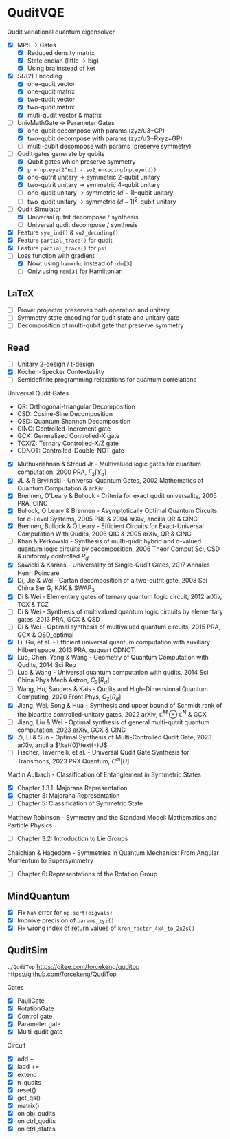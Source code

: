 # QuditVQE

Qudit variational quantum eigensolver

- [x] MPS -> Gates
  - [x] Reduced density matrix
  - [x] State endian (little -> big)
  - [x] Using bra instead of ket
- [x] $SU(2)$ Encoding
  - [x] one-qudit vector
  - [x] one-qudit matrix
  - [x] two-qudit vector
  - [x] two-qudit matrix
  - [x] muti-qudit vector & matrix
- [ ] UnivMathGate -> Parameter Gates
  - [x] one-qubit decompose with params (zyz/u3+GP)
  - [x] two-qubit decompose with params (zyz/u3+Rxyz+GP)
  - [ ] multi-qubit decompose with params (preserve symmetry)
- [ ] Qudit gates generate by qubits
  - [x] Qubit gates which preserve symmetry
  - [x] `p = np.eye(2^nq) - su2_encoding(np.eye(d))` 
  - [x] one-qutrit unitary $\to$ symmetric $2$-qubit unitary
  - [x] two-qutrit unitary $\to$ symmetric $4$-qubit unitary
  - [ ] one-qudit unitary $\to$ symmetric $(d-1)$-qubit unitary
  - [ ] two-qudit unitary $\to$ symmetric $(d-1)^2$-qubit unitary
- [ ] Qudit Simulator
  - [x] Universal qutrit decompose / synthesis
  - [ ] Universal qudit decompose / synthesis
- [x] Feature `sym_ind()` & `su2_decoding()` 
- [x] Feature `partial_trace()` for qudit
- [x] Feature `partial_trace()` for `psi` 
- [ ] Loss function with gradient
    - [x] Now: using `ham=rho` instead of `rdm[3]` 
    - [ ] Only using `rdm[3]` for Hamiltonian

## LaTeX

- [ ] Prove: projector preserves both operation and unitary
- [ ] Symmetry state encoding for qudit state and unitary gate
- [ ] Decomposition of multi-qubit gate that preserve symmetry

## Read

- [ ] Unitary 2-design / t-design
- [x] Kochen-Specker Contextuality
- [ ] Semidefinite programming relaxations for quantum correlations

Universal Qudit Gates

- QR: Orthogonal-triangular Decomposition
- CSD: Cosine-Sine Decomposition
- QSD: Quantum Shannon Decomposition
- CINC: Controlled-Increment gate
- GCX: Generalized Controlled-X gate
- TCX/Z: Ternary Controlled-X/Z gate
- CDNOT: Controlled-Double-NOT gate
- [x] Muthukrishnan & Stroud Jr - Multivalued logic gates for quantum computation, 2000 PRA, $\Gamma_2[Y_d]$ 
- [x] JL & R Brylinski - Universal Quantum Gates, 2002 Mathematics of Quantum Computation & arXiv
- [x] Brennen, O'Leary & Bullock - Criteria for exact qudit universality, 2005 PRA, CINC
- [x] Bullock, O'Leary & Brennen - Asymptotically Optimal Quantum Circuits for d-Level Systems, 2005 PRL & 2004 arXiv, ancilla QR & CINC
- [x] Brennen, Bullock & O'Leary - Efficient Circuits for Exact-Universal Computation With Qudits, 2006 QIC & 2005 arXiv, QR & CINC
- [ ] Khan & Perkowski - Synthesis of multi-qudit hybrid and d-valued quantum logic circuits by decomposition, 2006 Theor Comput Sci, CSD & uniformly controlled $R_d$
- [x] Sawicki & Karnas - Universality of Single-Qudit Gates, 2017 Annales Henri Poincaré
- [x] Di, Jie & Wei - Cartan decomposition of a two-qutrit gate, 2008 Sci China Ser G, KAK & $\mathrm{SWAP}_3$
- [x] Di & Wei - Elementary gates of ternary quantum logic circuit, 2012 arXiv, TCX & TCZ
- [ ] Di & Wei - Synthesis of multivalued quantum logic circuits by elementary gates, 2013 PRA, GCX & QSD
- [ ] Di & Wei - Optimal synthesis of multivalued quantum circuits, 2015 PRA, GCX & QSD_optimal
- [x] Li, Gu, et al. - Efficient universal quantum computation with auxiliary Hilbert space, 2013 PRA, ququart CDNOT
- [x] Luo, Chen, Yang & Wang - Geometry of Quantum Computation with Qudits, 2014 Sci Rep
- [ ] Luo & Wang - Universal quantum computation with qudits, 2014 Sci China Phys Mech Astron, $C_2[R_d]$ 
- [ ] Wang, Hu, Sanders & Kais - Qudits and High-Dimensional Quantum Computing, 2020 Front Phys, $C_2[R_d]$ 
- [x] Jiang, Wei, Song & Hua - Synthesis and upper bound of Schmidt rank of the bipartite controlled-unitary gates, 2022 arXiv, $\mathbb{C}^M\otimes\mathbb{C}^N$ & GCX
- [ ] Jiang, Liu & Wei - Optimal synthesis of general multi-qutrit quantum computation, 2023 arXiv, GCX & CINC
- [x] Zi, Li & Sun - Optimal Synthesis of Multi-Controlled Qudit Gate, 2023 arXiv, ancilla $\ket{0}\text{-}U$ 
- [ ] Fischer, Tavernelli, et al. - Universal Qudit Gate Synthesis for Transmons, 2023 PRX Quantum, $C^m[U]$ 

Martin Aulbach - Classification of Entanglement in Symmetric States

- [x] Chapter 1.3.1: Majorana Representation
- [x] Chapter 3: Majorana Representation
- [ ] Chapter 5: Classification of Symmetric State

Matthew Robinson - Symmetry and the Standard Model꞉ Mathematics and Particle Physics

- [ ] Chapter 3.2: Introduction to Lie Groups

Chaichian & Hagedorn - Symmetries in Quantum Mechanics꞉ From Angular Momentum to Supersymmetry

- [ ] Chapter 6: Representations of the Rotation Group

## MindQuantum

- [x] Fix `NaN` error for `np.sqrt(eigvals)` 
- [x] Improve precision of `params_zyz()` 
- [x] Fix wrong index of return values of `kron_factor_4x4_to_2x2s()` 

## QuditSim
`./QudiTop`
https://gitee.com/forcekeng/quditop
https://github.com/forcekeng/QudiTop

Gates
- [x] PauliGate
- [x] RotationGate
- [x] Control gate
- [x] Parameter gate
- [x] Multi-qudit gate

Circuit
- [x] add +
- [x] iadd +=
- [x] extend
- [x] n_qudits
- [x] reset()
- [x] get_qs()
- [x] matrix()
- [x] on obj_qudits
- [x] on ctrl_qudits
- [x] on ctrl_states